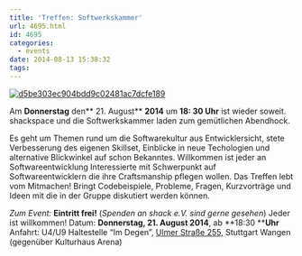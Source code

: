 ```yaml
---
title: 'Treffen: Softwerkskammer'
url: 4695.html
id: 4695
categories:
  - events
date: 2014-08-13 15:38:32
tags:
---
```


[![d5be303ec904bdd9c02481ac7dcfe189](https://blog.shackspace.de/wp-content/uploads/2013/05/d5be303ec904bdd9c02481ac7dcfe189.jpg)](https://blog.shackspace.de/wp-content/uploads/2013/05/d5be303ec904bdd9c02481ac7dcfe189.jpg)

Am **Donnerstag** den** 21\. August** **2014** um **18: 30 Uhr** ist wieder soweit. shackspace und die Softwerkskammer laden zum gemütlichen Abendhock.

Es geht um Themen rund um die Softwarekultur aus Entwicklersicht, stete Verbesserung des eigenen Skillset, Einblicke in neue Techologien und alternative Blickwinkel auf schon Bekanntes.
Willkommen ist jeder an Softwareentwicklung Interessierte mit Schwerpunkt auf Softwareentwicklern die ihre Craftsmanship pflegen wollen.
Das Treffen lebt vom Mitmachen! Bringt Codebeispiele, Probleme, Fragen, Kurzvorträge und Ideen mit die in der Gruppe diskutiert werden können.

_Zum Event:_
**Eintritt frei!** (_Spenden an shack e.V. sind gerne gesehen_) Jeder ist willkommen!
Datum: **Donnerstag, 21\. August 2014**, ab **18:30 ****Uhr**
Anfahrt: U4/U9 Haltestelle “Im Degen”, [Ulmer Straße 255](https://blog.shackspace.de/?page_id=713), Stuttgart Wangen (gegenüber Kulturhaus Arena)
